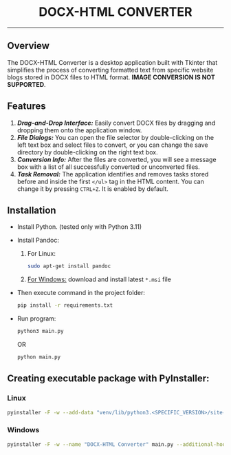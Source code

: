 <h1 style="display: flex; justify-content: center">DOCX-HTML CONVERTER</h1>

---

## Overview

The DOCX-HTML Converter is a desktop application built with Tkinter that simplifies the process of converting formatted
text from specific website blogs stored in DOCX files to HTML format. **IMAGE CONVERSION IS NOT SUPPORTED**.

## Features

1. ***Drag-and-Drop Interface:*** Easily convert DOCX files by dragging and dropping them onto the application window.
2. ***File Dialogs:*** You can open the file selector by double-clicking on the left text box and select files to
   convert, or you can change the save directory by double-clicking on the right text box.
3. ***Conversion Info:*** After the files are converted, you will see a message box with a list of all successfully
   converted or unconverted files.
4. ***Task Removal:*** The application identifies and removes tasks stored before and inside the first `</ul>` tag in
   the HTML content. You can change it by pressing `CTRL+Z`. It is enabled by default.

## Installation

* Install Python. (tested only with Python 3.11)
* Install Pandoc:

    1. For Linux:
       ```sh
       sudo apt-get install pandoc

    2. [For Windows:](https://github.com/jgm/pandoc/releases/tag/3.1.9/) download and install latest `*.msi` file

* Then execute command in the project folder:
  ```sh
  pip install -r requirements.txt
* Run program:
  ```sh
  python3 main.py
  ```
  OR
  ```sh
  python main.py
  ```

## Creating executable package with PyInstaller:

### Linux

```sh
pyinstaller -F -w --add-data "venv/lib/python3.<SPECIFIC_VERSION>/site-packages/tkinterdnd2/tkdnd/linux64/libtkdnd2.9.2.so:tkinterdnd2/tkdnd/linux64/" --name "DOCX-HTML Converter" main.py --additional-hooks-dir=.
```

### Windows

```sh
pyinstaller -F -w --name "DOCX-HTML Converter" main.py --additional-hooks-dir=.
```